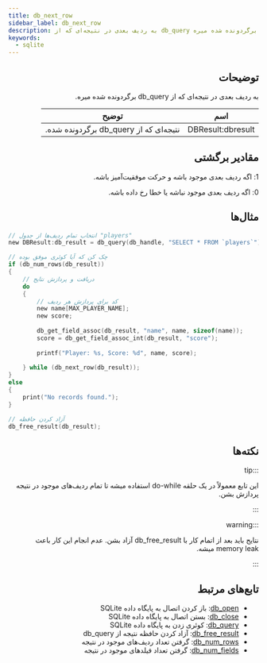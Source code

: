 ```yaml
---
title: db_next_row
sidebar_label: db_next_row
description: به ردیف بعدی در نتیجه‌ای که از db_query برگردونده شده میره.
keywords:
  - sqlite
---
```


<LowercaseNote />

<VersionWarn version='SA-MP 0.3.7 R1' />

<div dir="rtl" style={{ textAlign: "right" }}>

## توضیحات

به ردیف بعدی در نتیجه‌ای که از db_query برگردونده شده میره.

| اسم        | توضیح                                         |
| ----------- | ---------------------------------------------- |
| DBResult:dbresult | نتیجه‌ای که از db_query برگردونده شده. |

## مقادیر برگشتی

1: اگه ردیف بعدی موجود باشه و حرکت موفقیت‌آمیز باشه.

0: اگه ردیف بعدی موجود نباشه یا خطا رخ داده باشه.

## مثال‌ها

</div>

```c
// انتخاب تمام ردیف‌ها از جدول "players"
new DBResult:db_result = db_query(db_handle, "SELECT * FROM `players`");

// چک کن که آیا کوئری موفق بوده
if (db_num_rows(db_result))
{
    // دریافت و پردازش نتایج
    do
    {
        // کد برای پردازش هر ردیف
        new name[MAX_PLAYER_NAME];
        new score;
        
        db_get_field_assoc(db_result, "name", name, sizeof(name));
        score = db_get_field_assoc_int(db_result, "score");
        
        printf("Player: %s, Score: %d", name, score);
        
    } while (db_next_row(db_result));
}
else
{
    print("No records found.");
}

// آزاد کردن حافظه
db_free_result(db_result);
```

<div dir="rtl" style={{ textAlign: "right" }}>

## نکته‌ها

:::tip

این تابع معمولاً در یک حلقه do-while استفاده میشه تا تمام ردیف‌های موجود در نتیجه پردازش بشن.

:::

:::warning

نتایج باید بعد از اتمام کار با db_free_result آزاد بشن. عدم انجام این کار باعث memory leak میشه.

:::

## تابع‌های مرتبط

- [db_open](db_open): باز کردن اتصال به پایگاه داده SQLite
- [db_close](db_close): بستن اتصال به پایگاه داده SQLite
- [db_query](db_query): کوئری زدن به پایگاه داده SQLite
- [db_free_result](db_free_result): آزاد کردن حافظه نتیجه از db_query
- [db_num_rows](db_num_rows): گرفتن تعداد ردیف‌های موجود در نتیجه
- [db_num_fields](db_num_fields): گرفتن تعداد فیلدهای موجود در نتیجه

</div>